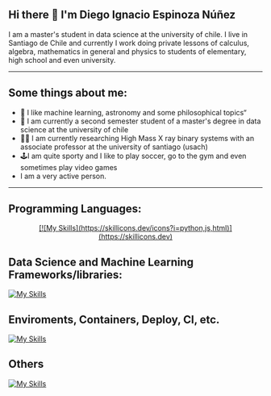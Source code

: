 ## Hi there 👋 I'm Diego Ignacio Espinoza Núñez

I am a master's student in data science at the university of chile. I live in Santiago de Chile and currently I work doing private lessons of calculus, algebra, mathematics in general and physics to students of elementary, high school and even university.

---
## Some things about me:

- 💙 I like machine learning, astronomy and some philosophical topics“
- 🏫 I am currently a second semester student of a master's degree in data science at the university of chile
- 🧑‍🎓 I am currently researching High Mass X ray binary systems with an associate professor at the university of santiago (usach)
- 🕹️I am quite sporty and I like to play soccer, go to the gym and even sometimes play video games
- I am a very active person.

---
## Programming Languages:
<p align="center">
  <a href="https://skillicons.dev">
    [![My Skills](https://skillicons.dev/icons?i=python,js,html)](https://skillicons.dev)
  </a>
</p>


## Data Science and Machine Learning Frameworks/libraries:
[![My Skills](https://skillicons.dev/icons?i=discord,git,sklearn,pytorch,postgres)](https://skillicons.dev)

## Enviroments, Containers, Deploy, CI, etc.
[![My Skills](https://skillicons.dev/icons?i=anaconda,github)](https://skillicons.dev)

## Others
[![My Skills](https://skillicons.dev/icons?i=windows,vscode)](https://skillicons.dev)
